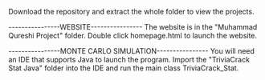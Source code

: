 Download the repository and extract the whole folder to view the projects.

----------------WEBSITE----------------
The website is in the "Muhammad Qureshi Project" folder. Double click homepage.html to launch the website.

----------------MONTE CARLO SIMULATION----------------
You will need an IDE that supports Java to launch the program.
Import the "TriviaCrack Stat Java" folder into the IDE and run the main class TriviaCrack_Stat.


